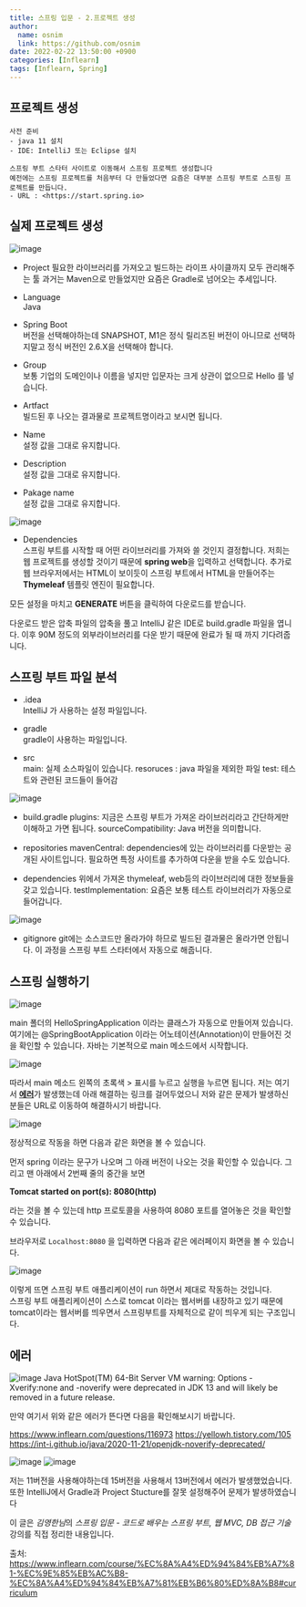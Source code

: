 ```yaml
---
title: 스프링 입문 - 2.프로젝트 생성
author:
  name: osnim
  link: https://github.com/osnim
date: 2022-02-22 13:50:00 +0900
categories: [Inflearn]
tags: [Inflearn, Spring]
---
```


## 프로젝트 생성

    사전 준비
    - java 11 설치
    - IDE: IntelliJ 또는 Eclipse 설치

    스프링 부트 스타터 사이트로 이동해서 스프링 프로젝트 생성합니다
    예전에는 스프링 프로젝트를 처음부터 다 만들었다면 요즘은 대부분 스프링 부트로 스프링 프로젝트를 만듭니다.
    - URL : <https://start.spring.io>

## 실제 프로젝트 생성

![image](https://user-images.githubusercontent.com/79408217/155076717-e4a1df22-8c74-4ce2-a7bd-d95e3513f90f.png)

- Project
  필요한 라이브러리를 가져오고 빌드하는 라이프 사이클까지 모두 관리해주는 툴 과거는 Maven으로 만들었지만 요즘은 Gradle로 넘어오는 추세입니다.

- Language <br>
  Java

- Spring Boot<br>
  버전을 선택해야하는데 SNAPSHOT, M1은 정식 릴리즈된 버전이 아니므로 선택하지말고 정식 버전인 2.6.X을 선택해야 합니다.

- Group<br>
  보통 기업의 도메인이나 이름을 넣지만 입문자는 크게 상관이 없으므로 Hello 를 넣습니다.

- Artfact<br>
  빌드된 후 나오는 결과물로 프로젝트명이라고 보시면 됩니다.

- Name<br>
  설정 값을 그대로 유지합니다.

- Description<br>
  설정 값을 그대로 유지합니다.

- Pakage name<br>
  설정 값을 그대로 유지합니다.

![image](https://user-images.githubusercontent.com/79408217/155077332-2a16993d-d2e6-4d6e-81ad-ec6ec4f4b1c8.png)

- Dependencies<br>
  스프링 부트를 시작할 때 어떤 라이브러리를 가져와 쓸 것인지 결정합니다.
  저희는 웹 프로젝트를 생성할 것이기 때문에 **spring web**을 입력하고 선택합니다.
  추가로 웹 브라우저에서는 HTML이 보이듯이 스프링 부트에서 HTML을 만들어주는 **Thymeleaf** 템플릿 엔진이 필요합니다.

모든 설정을 마치고 **GENERATE** 버튼을 클릭하여 다운로드를 받습니다.

다운로드 받은 압축 파일의 압축을 풀고 IntelliJ 같은 IDE로 build.gradle 파일을 엽니다. 이후 90M 정도의 외부라이브러리를 다운 받기 때문에 완료가 될 때 까지 기다려줍니다.

## 스프링 부트 파일 분석

- .idea<br>
  IntelliJ 가 사용하는 설정 파일입니다.

- gradle <br>
  gradle이 사용하는 파일입니다.

- src <br>
  main: 실제 소스파일이 있습니다.
  resoruces : java 파일을 제외한 파일
  test: 테스트와 관련된 코드들이 들어감

![image](https://user-images.githubusercontent.com/79408217/155079812-8ad3c4e8-517c-43c4-9c08-f61b970d3387.png)

- build.gradle
  plugins: 지금은 스프링 부트가 가져온 라이브러리라고 간단하게만 이해하고 가면 됩니다.
  sourceCompatibility: Java 버전을 의미합니다.

- repositories
  mavenCentral: dependencies에 있는 라이브러리를 다운받는 공개된 사이트입니다.
  필요하면 특정 사이트를 추가하여 다운을 받을 수도 있습니다.

- dependencies
  위에서 가져온 thymeleaf, web등의 라이브러리에 대한 정보들을 갖고 있습니다.
  testImplementation: 요즘은 보통 테스트 라이브러리가 자동으로 들어갑니다.

![image](https://user-images.githubusercontent.com/79408217/155080722-9a42ec76-803b-4bdc-abba-c61e486db6af.png)

- gitignore
  git에는 소스코드만 올라가야 하므로 빌드된 결과물은 올라가면 안됩니다. 이 과정을 스프링 부트 스타터에서 자동으로 해줍니다.

## 스프링 실행하기

![image](https://user-images.githubusercontent.com/79408217/155081133-5a6264e4-001f-481c-982e-fd599d0bf3b5.png)

main 폴더의 HelloSpringApplication 이라는 클래스가 자동으로 만들어져 있습니다.
여기에는 @SpringBootApplication 이라는 어노테이션(Annotation)이 만들어진 것을 확인할 수 있습니다.
자바는 기본적으로 main 메소드에서 시작합니다.

![image](https://user-images.githubusercontent.com/79408217/155097289-d824f29d-6933-4d62-85ad-016b4c489252.png)

따라서 main 메소드 왼쪽의 초록색 > 표시를 누르고 실행을 누르면 됩니다. 저는 여기서 [**에러**](#에러)가 발생했는데 아래 해결하는 링크를 걸어두었으니 저와 같은 문제가 발생하신 분들은 URL로 이동하여 해결하시기 바랍니다.

![image](https://user-images.githubusercontent.com/79408217/155123688-3860d5e0-fc6c-4d37-b091-ab25c137dc1a.png)

정상적으로 작동을 하면 다음과 같은 화면을 볼 수 있습니다.

먼저 spring 이라는 문구가 나오며 그 아래 버전이 나오는 것을 확인할 수 있습니다.
그리고 맨 아래에서 2번째 줄의 중간을 보면

**Tomcat started on port(s): 8080(http)**

라는 것을 볼 수 있는데 http 프로토콜을 사용하여 8080 포트를 열어놓은 것을 확인할 수 있습니다.

브라우저로 `Localhost:8080` 을 입력하면 다음과 같은 에러페이지 화면을 볼 수 있습니다.

![image](https://user-images.githubusercontent.com/79408217/155124981-cb0e1504-ea7e-4e59-9ce4-83f7a69d5f6b.png)

이렇게 뜨면 스프링 부트 애플리케이션이 run 하면서 제대로 작동하는 것입니다.<br>
스프링 부트 애플리케이션이 스스로 tomcat 이라는 웹서버를 내장하고 있기 때문에 tomcat이라는 웹서버를 띄우면서 스프링부트를 자체적으로 같이 띄우게 되는 구조입니다.

## 에러

![image](https://user-images.githubusercontent.com/79408217/155122633-574355cd-538f-4ac3-824f-e7712ae8846f.png)
Java HotSpot(TM) 64-Bit Server VM warning: Options -Xverify:none and -noverify were deprecated in JDK 13 and will likely be removed in a future release.

만약 여기서 위와 같은 에러가 뜬다면 다음을 확인해보시기 바랍니다.

<https://www.inflearn.com/questions/116973>
<https://yellowh.tistory.com/105>
<https://int-i.github.io/java/2020-11-21/openjdk-noverify-deprecated/>

![image](https://user-images.githubusercontent.com/79408217/155123047-c9043311-18e9-4083-868f-2e89e1e070e3.png)
![image](https://user-images.githubusercontent.com/79408217/155123117-0f3d4e1e-39fd-4adb-b2e1-07fd593a759a.png)

저는 11버전을 사용해야하는데 15버전을 사용해서 13버전에서 에러가 발생했었습니다. 또한 IntelliJ에서 Gradle과 Project Stucture를 잘못 설정해주어 문제가 발생하였습니다

이 글은 *김영한님*의 _스프링 입문 - 코드로 배우는 스프링 부트, 웹 MVC, DB 접근 기술_ 강의를 직접 정리한 내용입니다.

출처: <https://www.inflearn.com/course/%EC%8A%A4%ED%94%84%EB%A7%81-%EC%9E%85%EB%AC%B8-%EC%8A%A4%ED%94%84%EB%A7%81%EB%B6%80%ED%8A%B8#curriculum>

